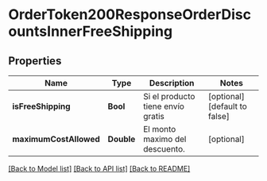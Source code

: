 # OrderToken200ResponseOrderDiscountsInnerFreeShipping

## Properties
Name | Type | Description | Notes
------------ | ------------- | ------------- | -------------
**isFreeShipping** | **Bool** | Si el producto tiene envío gratis | [optional] [default to false]
**maximumCostAllowed** | **Double** | El monto maximo del descuento. | [optional] 

[[Back to Model list]](../README.md#documentation-for-models) [[Back to API list]](../README.md#documentation-for-api-endpoints) [[Back to README]](../README.md)



